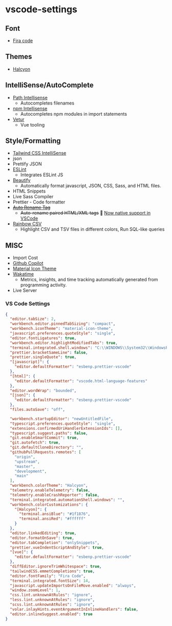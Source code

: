 # vscode-settings

## Font

- [Fira code](https://github.com/tonsky/FiraCode)

## Themes

- [Halcyon](https://marketplace.visualstudio.com/items?itemName=brittanychiang.halcyon-vscode)

## IntelliSense/AutoComplete

- [Path Intellisense](https://marketplace.visualstudio.com/items?itemName=christian-kohler.path-intellisense)
  - Autocompletes filenames
- [npm Intellisense](https://marketplace.visualstudio.com/items?itemName=christian-kohler.npm-intellisense)
  - Autocompletes npm modules in import statements
- [Vetur](https://marketplace.visualstudio.com/items?itemName=octref.vetur)
  - Vue tooling

## Style/Formatting

- [Tailwind CSS IntelliSense](https://marketplace.visualstudio.com/items?itemName=bradlc.vscode-tailwindcss)
- json
- Prettify JSON
- [ESLint](https://marketplace.visualstudio.com/items?itemName=dbaeumer.vscode-eslint)
  - Integrates ESLint JS
- [Beautify](https://marketplace.visualstudio.com/items?itemName=hookyqr.beautify)
  - Automatically format javascript, JSON, CSS, Sass, and HTML files.
- HTML Snippets
- Live Sass Compiler
- Prettier - Code formatter
- ~~[Auto Rename Tag](https://marketplace.visualstudio.com/items?itemName=formulahendry.auto-rename-tag)~~
  - ~~Auto-rename paired HTML/XML tags~~ 🚀 [Now native support in VSCode](https://code.visualstudio.com/updates/v1_49#_html-tag-rename-on-type)
- [Rainbow CSV](https://marketplace.visualstudio.com/items?itemName=mechatroner.rainbow-csv)
  - Highlight CSV and TSV files in different colors, Run SQL-like queries

## MISC

- Import Cost
- [Github Copilot](https://marketplace.visualstudio.com/items?itemName=GitHub.copilot)
- [Material Icon Theme](https://marketplace.visualstudio.com/items?itemName=PKief.material-icon-theme)
- [Wakatime](https://wakatime.com/@ensina)
  - Metrics, insights, and time tracking automatically generated from programming activity.
- Live Server

### VS Code Settings

```json
{
  "editor.tabSize": 2,
  "workbench.editor.pinnedTabSizing": "compact",
  "workbench.iconTheme": "material-icon-theme",
  "javascript.preferences.quoteStyle": "single",
  "editor.fontLigatures": true,
  "workbench.editor.highlightModifiedTabs": true,
  "terminal.integrated.shell.windows": "C:\\WINDOWS\\System32\\WindowsPowerShell\\v1.0\\powershell.exe",
  "prettier.bracketSameLine": false,
  "prettier.singleQuote": true,
  "[javascript]": {
    "editor.defaultFormatter": "esbenp.prettier-vscode"
  },
  "[html]": {
    "editor.defaultFormatter": "vscode.html-language-features"
  },
  "editor.wordWrap": "bounded",
  "[json]": {
    "editor.defaultFormatter": "esbenp.prettier-vscode"
  },
  "files.autoSave": "off",

  "workbench.startupEditor": "newUntitledFile",
  "typescript.preferences.quoteStyle": "single",
  "extensions.confirmedUriHandlerExtensionIds": [],
  "typescript.suggest.paths": false,
  "git.enableSmartCommit": true,
  "git.autofetch": true,
  "git.defaultCloneDirectory": "",
  "githubPullRequests.remotes": [
    "origin",
    "upstream",
    "master",
    "development",
    "main"
  ],
  "workbench.colorTheme": "Halcyon",
  "telemetry.enableTelemetry": false,
  "telemetry.enableCrashReporter": false,
  "terminal.integrated.automationShell.windows": "",
  "workbench.colorCustomizations": {
    "[Halcyon]": {
      "terminal.ansiBlue": "#1f1876",
      "terminal.ansiRed": "#ffffff"
    }
  },
  "editor.linkedEditing": true,
  "editor.formatOnSave": true,
  "editor.tabCompletion": "onlySnippets",
  "prettier.vueIndentScriptAndStyle": true,
  "[vue]": {
    "editor.defaultFormatter": "esbenp.prettier-vscode"
  },
  "diffEditor.ignoreTrimWhitespace": true,
  "tailwindCSS.emmetCompletions": true,
  "editor.fontFamily": "Fira Code",
  "terminal.integrated.fontSize": 14,
  "javascript.updateImportsOnFileMove.enabled": "always",
  "window.zoomLevel": 1,
  "css.lint.unknownAtRules": "ignore",
  "less.lint.unknownAtRules": "ignore",
  "scss.lint.unknownAtRules": "ignore",
  "volar.inlayHints.eventArgumentInInlineHandlers": false,
  "editor.inlineSuggest.enabled": true
}
```
